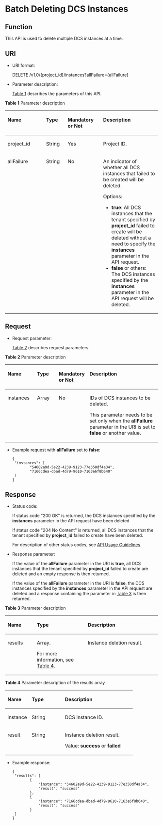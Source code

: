 # Batch Deleting DCS Instances<a name="EN-US_TOPIC_0237964389"></a>

## Function<a name="section848378"></a>

This API is used to delete multiple DCS instances at a time.

## URI<a name="section7635405"></a>

-   URI format:

    DELETE /v1.0/\{project\_id\}/instances?allFailure=\{allFailure\}

-   Parameter description:

    [Table 1](#d0e1909)  describes the parameters of this API.


**Table  1**  Parameter description

<a name="d0e1909"></a>
<table><thead align="left"><tr id="row25964774"><th class="cellrowborder" valign="top" width="25.252525252525253%" id="mcps1.2.5.1.1"><p id="p22771929"><a name="p22771929"></a><a name="p22771929"></a>Name</p>
</th>
<th class="cellrowborder" valign="top" width="14.14141414141414%" id="mcps1.2.5.1.2"><p id="p32586932"><a name="p32586932"></a><a name="p32586932"></a>Type</p>
</th>
<th class="cellrowborder" valign="top" width="23.232323232323232%" id="mcps1.2.5.1.3"><p id="p22295840"><a name="p22295840"></a><a name="p22295840"></a>Mandatory or Not</p>
</th>
<th class="cellrowborder" valign="top" width="37.37373737373738%" id="mcps1.2.5.1.4"><p id="p61132612"><a name="p61132612"></a><a name="p61132612"></a>Description</p>
</th>
</tr>
</thead>
<tbody><tr id="row52794569"><td class="cellrowborder" valign="top" width="25.252525252525253%" headers="mcps1.2.5.1.1 "><p id="p48501719"><a name="p48501719"></a><a name="p48501719"></a>project_id</p>
</td>
<td class="cellrowborder" valign="top" width="14.14141414141414%" headers="mcps1.2.5.1.2 "><p id="p36325141"><a name="p36325141"></a><a name="p36325141"></a>String</p>
</td>
<td class="cellrowborder" valign="top" width="23.232323232323232%" headers="mcps1.2.5.1.3 "><p id="p56655275"><a name="p56655275"></a><a name="p56655275"></a>Yes</p>
</td>
<td class="cellrowborder" valign="top" width="37.37373737373738%" headers="mcps1.2.5.1.4 "><p id="p25674562"><a name="p25674562"></a><a name="p25674562"></a>Project ID.</p>
</td>
</tr>
<tr id="row29744469"><td class="cellrowborder" valign="top" width="25.252525252525253%" headers="mcps1.2.5.1.1 "><p id="p60491792"><a name="p60491792"></a><a name="p60491792"></a>allFailure</p>
</td>
<td class="cellrowborder" valign="top" width="14.14141414141414%" headers="mcps1.2.5.1.2 "><p id="p888095"><a name="p888095"></a><a name="p888095"></a>String</p>
</td>
<td class="cellrowborder" valign="top" width="23.232323232323232%" headers="mcps1.2.5.1.3 "><p id="p4826859"><a name="p4826859"></a><a name="p4826859"></a>No</p>
</td>
<td class="cellrowborder" valign="top" width="37.37373737373738%" headers="mcps1.2.5.1.4 "><p id="p55431259"><a name="p55431259"></a><a name="p55431259"></a>An indicator of whether all DCS instances that failed to be created will be deleted.</p>
<p id="p29119284"><a name="p29119284"></a><a name="p29119284"></a>Options:</p>
<a name="ul60746967"></a><a name="ul60746967"></a><ul id="ul60746967"><li><strong id="b21557320"><a name="b21557320"></a><a name="b21557320"></a>true</strong>: All DCS instances that the tenant specified by <strong id="b59798160"><a name="b59798160"></a><a name="b59798160"></a>project_id</strong> failed to create will be deleted without a need to specify the <strong id="b1312534"><a name="b1312534"></a><a name="b1312534"></a>instances</strong> parameter in the API request.</li><li><strong id="b39206440"><a name="b39206440"></a><a name="b39206440"></a>false</strong> or others: The DCS instances specified by the <strong id="b17313647"><a name="b17313647"></a><a name="b17313647"></a>instances</strong> parameter in the API request will be deleted.</li></ul>
</td>
</tr>
</tbody>
</table>

## Request<a name="section1609783"></a>

-   Request parameter:

    [Table 2](#table1511573511014)  describes request parameters.


**Table  2**  Parameter description

<a name="table1511573511014"></a>
<table><thead align="left"><tr id="row48086644"><th class="cellrowborder" valign="top" width="19.387755102040817%" id="mcps1.2.5.1.1"><p id="p2704124"><a name="p2704124"></a><a name="p2704124"></a>Name</p>
</th>
<th class="cellrowborder" valign="top" width="14.285714285714285%" id="mcps1.2.5.1.2"><p id="p17707476"><a name="p17707476"></a><a name="p17707476"></a>Type</p>
</th>
<th class="cellrowborder" valign="top" width="19.387755102040817%" id="mcps1.2.5.1.3"><p id="p25019428"><a name="p25019428"></a><a name="p25019428"></a>Mandatory or Not</p>
</th>
<th class="cellrowborder" valign="top" width="46.93877551020408%" id="mcps1.2.5.1.4"><p id="p13307797"><a name="p13307797"></a><a name="p13307797"></a>Description</p>
</th>
</tr>
</thead>
<tbody><tr id="row4189774"><td class="cellrowborder" valign="top" width="19.387755102040817%" headers="mcps1.2.5.1.1 "><p id="p3827448"><a name="p3827448"></a><a name="p3827448"></a>instances</p>
</td>
<td class="cellrowborder" valign="top" width="14.285714285714285%" headers="mcps1.2.5.1.2 "><p id="p41587899"><a name="p41587899"></a><a name="p41587899"></a>Array</p>
</td>
<td class="cellrowborder" valign="top" width="19.387755102040817%" headers="mcps1.2.5.1.3 "><p id="p13176638"><a name="p13176638"></a><a name="p13176638"></a>No</p>
</td>
<td class="cellrowborder" valign="top" width="46.93877551020408%" headers="mcps1.2.5.1.4 "><p id="p60674729"><a name="p60674729"></a><a name="p60674729"></a>IDs of DCS instances to be deleted.</p>
<p id="p9201653"><a name="p9201653"></a><a name="p9201653"></a>This parameter needs to be set only when the <strong id="b15706021"><a name="b15706021"></a><a name="b15706021"></a>allFailure</strong> parameter in the URI is set to <strong id="b7136465"><a name="b7136465"></a><a name="b7136465"></a>false</strong> or another value.</p>
</td>
</tr>
</tbody>
</table>

-   Example request with  **allFailure** set to  **false**:

    ```
    { 
     "instances": [ 
            "54602a9d-5e22-4239-9123-77e350df4a34", 
            "7166cdea-dbad-4d79-9610-7163e6f8b640" 
     ] 
    }
    ```


## Response<a name="section14488049"></a>

-   Status code:

    If status code "200 OK" is returned, the DCS instances specified by the  **instances**  parameter in the API request have been deleted

    If status code "204 No Content" is returned, all DCS instances that the tenant specified by  **project\_id**  failed to create have been deleted.

    For description of other status codes, see  [API Usage Guidelines](api-usage-guidelines.md).

-   Response parameter:

    If the value of the  **allFailure**  parameter in the URI is  **true**, all DCS instances that the tenant specified by  **project\_id**  failed to create are deleted and an empty response is then returned.

    If the value of the  **allFailure**  parameter in the URI is  **false**, the DCS instances specified by the  **instances**  parameter in the API request are deleted and a response containing the parameter in  [Table 3](#table4881539111717)  is then returned.


**Table  3**  Parameter description

<a name="table4881539111717"></a>
<table><thead align="left"><tr id="row47829735"><th class="cellrowborder" valign="top" width="19.19191919191919%" id="mcps1.2.4.1.1"><p id="p49003335"><a name="p49003335"></a><a name="p49003335"></a>Name</p>
</th>
<th class="cellrowborder" valign="top" width="33.33333333333333%" id="mcps1.2.4.1.2"><p id="p9847179"><a name="p9847179"></a><a name="p9847179"></a>Type</p>
</th>
<th class="cellrowborder" valign="top" width="47.474747474747474%" id="mcps1.2.4.1.3"><p id="p59424028"><a name="p59424028"></a><a name="p59424028"></a>Description</p>
</th>
</tr>
</thead>
<tbody><tr id="row48616929"><td class="cellrowborder" valign="top" width="19.19191919191919%" headers="mcps1.2.4.1.1 "><p id="p45657154"><a name="p45657154"></a><a name="p45657154"></a>results</p>
</td>
<td class="cellrowborder" valign="top" width="33.33333333333333%" headers="mcps1.2.4.1.2 "><p id="p7242025"><a name="p7242025"></a><a name="p7242025"></a>Array.</p>
<p id="p65178225"><a name="p65178225"></a><a name="p65178225"></a>For more information, see <a href="#table2090183919176">Table 4</a>.</p>
</td>
<td class="cellrowborder" valign="top" width="47.474747474747474%" headers="mcps1.2.4.1.3 "><p id="p1850530"><a name="p1850530"></a><a name="p1850530"></a>Instance deletion result.</p>
</td>
</tr>
</tbody>
</table>

**Table  4**  Parameter description of the results array

<a name="table2090183919176"></a>
<table><thead align="left"><tr id="row56815916"><th class="cellrowborder" valign="top" width="19%" id="mcps1.2.4.1.1"><p id="p38686482"><a name="p38686482"></a><a name="p38686482"></a>Name</p>
</th>
<th class="cellrowborder" valign="top" width="26%" id="mcps1.2.4.1.2"><p id="p46597308"><a name="p46597308"></a><a name="p46597308"></a>Type</p>
</th>
<th class="cellrowborder" valign="top" width="55.00000000000001%" id="mcps1.2.4.1.3"><p id="p16285586"><a name="p16285586"></a><a name="p16285586"></a>Description</p>
</th>
</tr>
</thead>
<tbody><tr id="row44064126"><td class="cellrowborder" valign="top" width="19%" headers="mcps1.2.4.1.1 "><p id="p12424421"><a name="p12424421"></a><a name="p12424421"></a>instance</p>
</td>
<td class="cellrowborder" valign="top" width="26%" headers="mcps1.2.4.1.2 "><p id="p66854065"><a name="p66854065"></a><a name="p66854065"></a>String</p>
</td>
<td class="cellrowborder" valign="top" width="55.00000000000001%" headers="mcps1.2.4.1.3 "><p id="p46470218"><a name="p46470218"></a><a name="p46470218"></a>DCS instance ID.</p>
</td>
</tr>
<tr id="row15578783"><td class="cellrowborder" valign="top" width="19%" headers="mcps1.2.4.1.1 "><p id="p53921877"><a name="p53921877"></a><a name="p53921877"></a>result</p>
</td>
<td class="cellrowborder" valign="top" width="26%" headers="mcps1.2.4.1.2 "><p id="p5595916"><a name="p5595916"></a><a name="p5595916"></a>String</p>
</td>
<td class="cellrowborder" valign="top" width="55.00000000000001%" headers="mcps1.2.4.1.3 "><p id="p50616043"><a name="p50616043"></a><a name="p50616043"></a>Instance deletion result.</p>
<p id="p52891210"><a name="p52891210"></a><a name="p52891210"></a>Value: <strong id="b6258843"><a name="b6258843"></a><a name="b6258843"></a>success</strong> or <strong id="b56329593"><a name="b56329593"></a><a name="b56329593"></a>failed</strong></p>
</td>
</tr>
</tbody>
</table>

-   Example response:

    ```
    { 
     "results": [ 
            { 
                "instance": "54602a9d-5e22-4239-9123-77e350df4a34", 
                "result": "success" 
            }, 
            { 
                "instance": "7166cdea-dbad-4d79-9610-7163e6f8b640", 
                "result": "success" 
            } 
     ] 
    }
    ```



